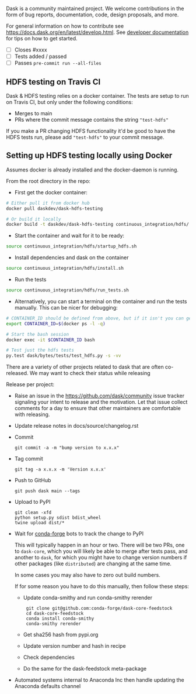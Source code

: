 Dask is a community maintained project. We welcome contributions in the form of bug reports, documentation, code, design proposals, and more. 

For general information on how to contribute see https://docs.dask.org/en/latest/develop.html.
See [developer documentation](https://docs.dask.org/en/latest/develop.html)
for tips on how to get started.
- [ ] Closes #xxxx
- [ ] Tests added / passed
- [ ] Passes `pre-commit run --all-files`
## HDFS testing on Travis CI

Dask & HDFS testing relies on a docker container. The tests are setup to run on
Travis CI, but only under the following conditions:

- Merges to main
- PRs where the commit message contains the string `"test-hdfs"`

If you make a PR changing HDFS functionality it'd be good to have the HDFS
tests run, please add `"test-hdfs"` to your commit message.

## Setting up HDFS testing locally using Docker

Assumes docker is already installed and the docker-daemon is running.

From the root directory in the repo:

- First get the docker container:

```bash
# Either pull it from docker hub
docker pull daskdev/dask-hdfs-testing

# Or build it locally
docker build -t daskdev/dask-hdfs-testing continuous_integration/hdfs/
```

- Start the container and wait for it to be ready:

```bash
source continuous_integration/hdfs/startup_hdfs.sh
```

- Install dependencies and dask on the container

```bash
source continuous_integration/hdfs/install.sh
```

- Run the tests

```bash
source continuous_integration/hdfs/run_tests.sh
```

- Alternatively, you can start a terminal on the container and run the tests
  manually. This can be nicer for debugging:

```bash
# CONTAINER_ID should be defined from above, but if it isn't you can get it from
export CONTAINER_ID=$(docker ps -l -q)

# Start the bash session
docker exec -it $CONTAINER_ID bash

# Test just the hdfs tests
py.test dask/bytes/tests/test_hdfs.py -s -vv
```
There are a variety of other projects related to dask that are often
co-released.  We may want to check their status while releasing


Release per project:

*   Raise an issue in the https://github.com/dask/community issue tracker
    signaling your intent to release and the motivation.  Let that issue
    collect comments for a day to ensure that other maintainers are comfortable
    with releasing.

*   Update release notes in docs/source/changelog.rst

*   Commit

        git commit -a -m "bump version to x.x.x"

*   Tag commit

        git tag -a x.x.x -m 'Version x.x.x'

*   Push to GitHub

        git push dask main --tags

*   Upload to PyPI

        git clean -xfd
        python setup.py sdist bdist_wheel
        twine upload dist/*

*   Wait for [conda-forge](https://conda-forge.github.io) bots to track the
    change to PyPI

    This will typically happen in an hour or two.  There will be two PRs, one
    to `dask-core`, which you will likely be able to merge after tests pass,
    and another to `dask`, for which you might have to change version numbers
    if other packages (like `distributed`) are changing at the same time.

    In some cases you may also have to zero out build numbers.

    If for some reason you have to do this manually, then follow these steps:

    *  Update conda-smithy and run conda-smithy rerender

            git clone git@github.com:conda-forge/dask-core-feedstock
            cd dask-core-feedstock
            conda install conda-smithy
            conda-smithy rerender

    *  Get sha256 hash from pypi.org
    *  Update version number and hash in recipe
    *  Check dependencies
    *  Do the same for the dask-feedstock meta-package

*   Automated systems internal to Anaconda Inc then handle updating the
    Anaconda defaults channel
